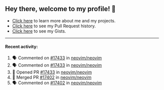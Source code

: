 ## Hey there, welcome to my profile! 👋

- [Click here](https://seandewar.github.io/) to learn more about me and my projects.
- [Click here](https://github.com/search?p=1&q=author%3Aseandewar+is%3Apr) to see my Pull Request history.
- [Click here](https://gist.github.com/seandewar) to see my Gists.

---

#### Recent activity:

<!--START_SECTION:activity-->
1. 🗣 Commented on [#17433](https://github.com/neovim/neovim/issues/17433) in [neovim/neovim](https://github.com/neovim/neovim)
2. 🗣 Commented on [#17433](https://github.com/neovim/neovim/issues/17433) in [neovim/neovim](https://github.com/neovim/neovim)
3. 💪 Opened PR [#17433](https://github.com/neovim/neovim/pull/17433) in [neovim/neovim](https://github.com/neovim/neovim)
4. 🎉 Merged PR [#17402](https://github.com/neovim/neovim/pull/17402) in [neovim/neovim](https://github.com/neovim/neovim)
5. 🗣 Commented on [#17402](https://github.com/neovim/neovim/issues/17402) in [neovim/neovim](https://github.com/neovim/neovim)
<!--END_SECTION:activity-->

